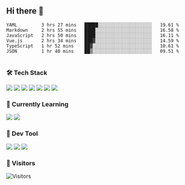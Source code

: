## Hi there 👋

<table>
<!--START_SECTION:waka-->

```text
YAML         3 hrs 27 mins   █████░░░░░░░░░░░░░░░░░░░░   19.61 %
Markdown     2 hrs 55 mins   ████░░░░░░░░░░░░░░░░░░░░░   16.58 %
JavaScript   2 hrs 50 mins   ████░░░░░░░░░░░░░░░░░░░░░   16.11 %
Vue.js       2 hrs 34 mins   ███▓░░░░░░░░░░░░░░░░░░░░░   14.59 %
TypeScript   1 hr 52 mins    ██▓░░░░░░░░░░░░░░░░░░░░░░   10.61 %
JSON         1 hr 40 mins    ██▒░░░░░░░░░░░░░░░░░░░░░░   09.51 %
```

<!--END_SECTION:waka-->
</table>

### 🛠 Tech Stack

![](https://img.shields.io/badge/HTML5-black?style=flat&logo=html5)
![](https://img.shields.io/badge/CSS3-black?style=flat&logo=css3)
![](https://img.shields.io/badge/Javascript-black?style=flat&logo=javascript)
![](https://img.shields.io/badge/Vue-black?style=flat&logo=vuedotjs)
![](https://img.shields.io/badge/node.js-black?style=flat&logo=nodedotjs)
![](https://img.shields.io/badge/MangoDB-black?style=flat&logo=mongodb)
![](https://img.shields.io/badge/MySQL-black?style=flat&logo=mysql)

### 📖 Currently Learning

![](https://img.shields.io/badge/TypeScript-black?style=flat&logo=typescript)
![](https://img.shields.io/badge/React-black?style=flat&logo=react)

### 📏 Dev Tool

<!-- <img src="https://media.giphy.com/media/SWoSkN6DxTszqIKEqv/giphy.gif" align="right" height="275" /> -->
![](https://img.shields.io/badge/Editor-VSCode-blue?style=flat-square&logo=visual-studio-code&logoColor=blue)
![](https://img.shields.io/badge/IDE-WebStorm-orange?style=flat-square&logo=webstorm&logoColor=white)
![](https://img.shields.io/badge/API-Postman-blue?style=flat-square&logo=postman&logoColor=orange)

### 🔆 Visitors
![Visitors](https://count.getloli.com/get/@imxxxx?theme=rule34)
